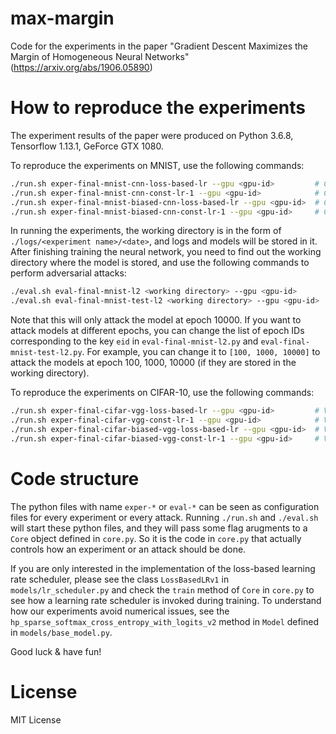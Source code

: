 # max-margin

Code for the experiments in the paper "Gradient Descent Maximizes the Margin of Homogeneous Neural Networks" (https://arxiv.org/abs/1906.05890)

# How to reproduce the experiments

The experiment results of the paper were produced on Python 3.6.8, Tensorflow 1.13.1, GeForce GTX 1080.

To reproduce the experiments on MNIST, use the following commands:

```bash
./run.sh exper-final-mnist-cnn-loss-based-lr --gpu <gpu-id>         # CNN without no bias, loss-based learning rate scheduler
./run.sh exper-final-mnist-cnn-const-lr-1 --gpu <gpu-id>            # CNN without bias, lr = 0.01
./run.sh exper-final-mnist-biased-cnn-loss-based-lr --gpu <gpu-id>  # CNN with bias, loss-based learning rate scheduler
./run.sh exper-final-mnist-biased-cnn-const-lr-1 --gpu <gpu-id>     # CNN with bias, lr = 0.01
```

In running the experiments, the working directory is in the form of `./logs/<experiment name>/<date>`, and logs and models will be stored in it. After finishing training the neural network, you need to find out the working directory where the model is stored, and use the following commands to perform adversarial attacks:

```bash
./eval.sh eval-final-mnist-l2 <working directory> --gpu <gpu-id>       # L2 attack on the training set 
./eval.sh eval-final-mnist-test-l2 <working directory> --gpu <gpu-id>  # L2 attack on the test set
```

Note that this will only attack the model at epoch 10000. If you want to attack models at different epochs, you can change the list of epoch IDs corresponding to the key `eid` in `eval-final-mnist-l2.py` and `eval-final-mnist-test-l2.py`. For example, you can change it to `[100, 1000, 10000]` to attack the models at epoch 100, 1000, 10000 (if they are stored in the working directory).

To reproduce the experiments on CIFAR-10, use the following commands:

```bash
./run.sh exper-final-cifar-vgg-loss-based-lr --gpu <gpu-id>         # VGGNet-16 without no bias, loss-based learning rate scheduler
./run.sh exper-final-cifar-vgg-const-lr-1 --gpu <gpu-id>            # VGGNet-16 without bias, lr = 0.1
./run.sh exper-final-cifar-biased-vgg-loss-based-lr --gpu <gpu-id>  # VGGNet-16 with bias, loss-based learning rate scheduler
./run.sh exper-final-cifar-biased-vgg-const-lr-1 --gpu <gpu-id>     # VGGNet-16 with bias, lr = 0.1
```

# Code structure

The python files with name `exper-*` or `eval-*` can be seen as configuration files for every experiment or every attack. Running `./run.sh` and `./eval.sh` will start these python files, and they will pass some flag arugments to a `Core` object defined in `core.py`. So it is the code in `core.py` that actually controls how an experiment or an attack should be done.

If you are only interested in the implementation of the loss-based learning rate scheduler, please see the class `LossBasedLRv1` in `models/lr_scheduler.py` and check the `train` method of `Core` in `core.py` to see how a learning rate scheduler is invoked during training. To understand how our experiments avoid numerical issues, see the `hp_sparse_softmax_cross_entropy_with_logits_v2` method in `Model` defined in `models/base_model.py`.

Good luck & have fun!

# License
MIT License
